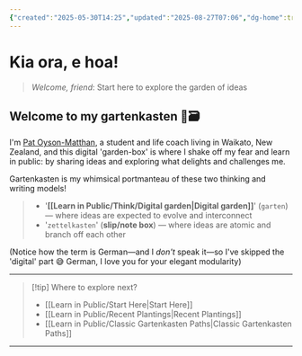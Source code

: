 ```yaml
---
{"created":"2025-05-30T14:25","updated":"2025-08-27T07:06","dg-home":true,"dg-publish":true,"dg-hide":true,"noteIcon":"signpost","aliases":["Gartenkasten index"],"dg-path":"Welcome to Pat's gartenkasten.md","permalink":"/welcome-to-pat-s-gartenkasten/","hide":true,"tags":["gardenEntry"],"dgPassFrontmatter":true}
---
```


# Kia ora, e hoa! 
> _Welcome, friend_: Start here to explore the garden of ideas

## Welcome to my gartenkasten 🌱🗃️

<p class="vcard">I'm <a class="fn url" href="https://patsitive.co.nz">Pat Oyson-Matthan</a>, a <span class="title">student and life coach</span> living in <span class="adr"><span class="region">Waikato</span>, <span class="country-name">New Zealand</span></span>, and this digital 'garden-box' is where I shake off my fear and learn in public: by sharing ideas and exploring what delights and challenges me.</p>

> 
<div class="transclusion internal-embed is-loaded"><div class="markdown-embed">




Gartenkasten is my whimsical portmanteau of these two thinking and writing models! 
> - '**[[Learn in Public/Think/Digital garden\|Digital garden]]**' (`garten`) — where ideas are expected to evolve and interconnect 
> - '`zettelkasten`' (**slip/note box**) — where ideas are atomic and branch off each other 

(Notice how the term is German—and I _don't_ speak it—so I've skipped the 'digital' part 😅 German, I love you for your elegant modularity)

</div></div>


--- 

> [!tip] Where to explore next?
> - [[Learn in Public/Start Here\|Start Here]]
> - [[Learn in Public/Recent Plantings\|Recent Plantings]]
> - [[Learn in Public/Classic Gartenkasten Paths\|Classic Gartenkasten Paths]]

--- 